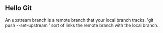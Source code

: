 ## Hello Git

An upstream branch is a remote branch that your local branch tracks. 'git push --set-upstream <branch-name>' sort of links the remote branch with the local branch.